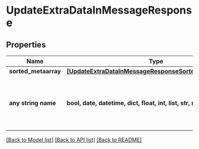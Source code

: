 # UpdateExtraDataInMessageResponse


## Properties
Name | Type | Description | Notes
------------ | ------------- | ------------- | -------------
**sorted_metaarray** | [**[UpdateExtraDataInMessageResponseSortedMetaarrayInner]**](UpdateExtraDataInMessageResponseSortedMetaarrayInner.md) |  | [optional] 
**any string name** | **bool, date, datetime, dict, float, int, list, str, none_type** | any string name can be used but the value must be the correct type | [optional]

[[Back to Model list]](../README.md#documentation-for-models) [[Back to API list]](../README.md#documentation-for-api-endpoints) [[Back to README]](../README.md)


